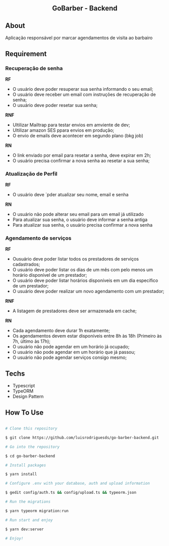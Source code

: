 <h2 align="center">
  GoBarber - Backend
</h2>

## About

Aplicação responsável por marcar agendamentos de visita ao barbairo

## Requirement

### Recuperação de senha

**RF**

- O usuário deve poder resuperar sua senha informando o seu email;
- O usuário deve receber um email com instruções de recuperação de senha;
- O usuário deve poder resetar sua senha;

**RNF**

- Ultilizar Mailtrap para testar envios em amviente de dev;
- Ultilizar amazon SES ppara envios em produção;
- O envio de emails deve acontecer em segundo plano (bkg job)

**RN**

- O link enviado por email para resetar a senha, deve expirar em 2h;
- O usuário precisa confirmar a nova senha ao resetar a sua senha;

### Atualização de Perfil

**RF**

- O usuário deve ´pder atualizar seu nome, email e senha

**RN**

- O usuário não pode alterar seu email para um email já utilizado
- Para atualizar sua senha, o usuário deve informar a senha antiga
- Para atualizar sua senha, o usuário precisa confirmar a nova senha

### Agendamento de serviços

**RF**

- Ousuário deve poder listar todos os prestadores de serviços cadastrados;
- O usuário deve poder listar os dias de um mês com pelo menos um horário disponível de um prestador;
- O usuário deve poder listar horários disponíveis em um dia específico de um prestador;
- O usuário deve poder realizar um novo agendamento com um prestador;

**RNF**

- A listagem de prestadores deve ser armazenada em cache;

**RN**

- Cada agendamento deve durar 1h exatamente;
- Os agendamentos devem estar disponíveis entre 8h às 18h (Primeiro às 7h, último às 17h);
- O usuário não pode agendar em um horário já ocupado;
- O usuário não pode agendar em um horário que já passou;
- O usuário não pode agendar serviços consigo mesmo;

## Techs

- Typescript
- TypeORM
- Design Pattern

## How To Use

```bash

# Clone this repository

$ git clone https://github.com/luisrodriguesds/go-barber-backend.git

# Go into the repository

$ cd go-barber-backend

# Install packages

$ yarn install

# Configure .env with your database, auth and upload information

$ gedit config/auth.ts && config/upload.ts && typeorm.json

# Run the migrations

$ yarn typeorm migration:run

# Run start and enjoy

$ yarn dev:server

# Enjoy!

```
